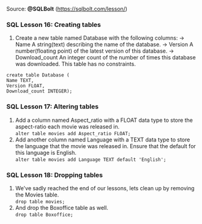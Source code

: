 Source: <b>@SQLBolt</b> (https://sqlbolt.com/lesson/)

### SQL Lesson 16: Creating tables
1. Create a new table named Database with the following columns:
   -> Name A string(text) describing the name of the database.
   -> Version A number(floating point) of the latest version of this database.
   -> Download_count An integer count of the number of times this database was downloaded.
   This table has no constraints.
```
create table Database (
Name TEXT,
Version FLOAT,
Download_count INTEGER);
```
### SQL Lesson 17: Altering tables
1. Add a column named Aspect_ratio with a FLOAT data type to store the aspect-ratio each movie was released in.<br>
``` alter table movies add Aspect_ratio FLOAT; ```
2. Add another column named Language with a TEXT data type to store the language that the movie was released in. Ensure that the default for this language is English.<br>
``` alter table movies add Language TEXT default 'English'; ```

### SQL Lesson 18: Dropping tables
1. We've sadly reached the end of our lessons, lets clean up by removing the Movies table.<br>
``` drop table movies; ```
3. And drop the Boxoffice table as well.<br>
``` drop table Boxoffice; ```

